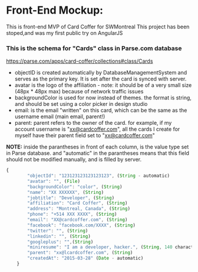 # Front-End Mockup: 
This is front-end MVP of Card Coffer  for SWMontreal
This project has been stoped,and was my first public try on AngularJS


	
### This is the schema for "Cards" class in Parse.com database 
 https://parse.com/apps/card-coffer/collections#class/Cards
	
- objectID is created automatically by DatabaseManagementSystem and serves as the primary key. It is set after the card is synced with server.
- avatar is the logo of the affiliation - note: it should be of a very small size (48px * 48px max) because of network traffic issues
- backgroundColor is used for now instead of themes. the format is string, and should be set using a color picker in design studio
- email: is the email "written" on this card, which can be the same as the username email (main email, parent!)
- parent: parent refers to the owner of the card. for example, if my account username is "xx@cardcoffer.com", all the cards I create for myself have their parent field set to "xx@cardcoffer.com"
	
**NOTE:** inside the parantheses in front of each column, is the value type set in Parse database. and "automatic" in the parantheses means that this field should not be modified manually, and is filled by server.

```JAVASCRIPT
{
		"objectId": "123123123123123123", (String - automatic)
		"avatar": "", (File)
		"backgroundColor": "color", (String)
		"name": "XX XXXXXX", (String)
		"jobtitle": "Developer", (String)
		"affiliation": "Card Coffer", (String)
		"address": "Montreal, Canada", (String)
		"phone": "+514 XXX XXXX", (String)
		"email": "XX@cardcoffer.com", (String)
		"facebook": "facebook.com/XXXX", (String)
		"twitter": "", (String)
		"linkedin": "", (String)
		"googleplus": "",(String)
		"miniresume": "I am a developer, hacker.", (String, 140 characters max)
		"parent": "xx@lcardcoffer.com", (String)
		"createdAt": "2015-03-28" (Date - automatic) 
	}
```
